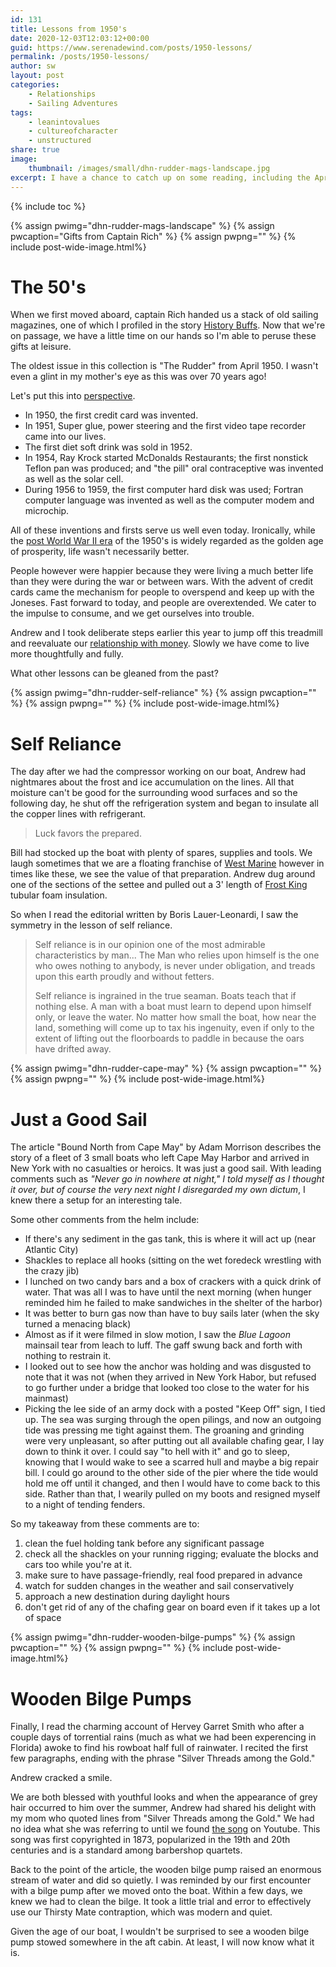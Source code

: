 ```yaml
---
id: 131
title: Lessons from 1950's
date: 2020-12-03T12:03:12+00:00
guid: https://www.serenadewind.com/posts/1950-lessons/
permalink: /posts/1950-lessons/
author: sw
layout: post
categories:
    - Relationships
    - Sailing Adventures
tags:
    - leanintovalues
    - cultureofcharacter
    - unstructured
share: true
image:
    thumbnail: /images/small/dhn-rudder-mags-landscape.jpg 
excerpt: I have a chance to catch up on some reading, including the April 1950 printing of The Rudder.
---
```

{% include toc %}

{% assign pwimg="dhn-rudder-mags-landscape" %}
{% assign pwcaption="Gifts from Captain Rich" %}
{% assign pwpng="" %}
{% include post-wide-image.html%}

# The 50's 

When we first moved aboard, captain Rich handed us a stack of old sailing magazines, one of which I profiled in the story [History Buffs](/posts/history-buffs/). Now that we're on passage, we have a little time on our hands so I'm able to peruse these gifts at leisure. 

The oldest issue in this collection is "The Rudder" from April 1950. I wasn't even a glint in my mother's eye as this was over 70 years ago! 

Let's put this into [perspective](https://www.stardem.com/top-inventions-of-the-s/article_b5b37c70-1975-56fb-9865-f5eb4d5acbef.html). 

 - In 1950, the first credit card was invented. 
 - In 1951, Super glue, power steering and the first video tape recorder came into our lives.
 - The first diet soft drink was sold in 1952.
 - In 1954, Ray Krock started McDonalds Restaurants; the first nonstick Teflon pan was produced; and "the pill" oral contraceptive was invented as well as the solar cell.
 - During 1956 to 1959, the first computer hard disk was used; Fortran computer language was invented as well as the computer modem and microchip.

All of these inventions and firsts serve us well even today. Ironically, while the [post World War II era](https://www.chicagotribune.com/news/ct-xpm-2006-04-09-0604090253-story.html) of the 1950's is widely regarded as the golden age of prosperity, life wasn't necessarily better. 

People however were happier because they were living a much better life than they were during the war or between wars. With the advent of credit cards came the mechanism for people to overspend and keep up with the Joneses. Fast forward to today, and people are overextended. We cater to the impulse to consume, and we get ourselves into trouble. 

Andrew and I took deliberate steps earlier this year to jump off this treadmill and reevaluate our [relationship with money](/posts/relationship-with-money/). Slowly we have come to live more thoughtfully and fully.

What other lessons can be gleaned from the past? 

{% assign pwimg="dhn-rudder-self-reliance" %}
{% assign pwcaption="" %}
{% assign pwpng="" %}
{% include post-wide-image.html%}

# Self Reliance

The day after we had the compressor working on our boat, Andrew had nightmares about the frost and ice accumulation on the lines. All that moisture can't be good for the surrounding wood surfaces and so the following day, he shut off the refrigeration system and began to insulate all the copper lines with refrigerant. 

> Luck favors the prepared.

Bill had stocked up the boat with plenty of spares, supplies and tools. We laugh sometimes that we are a floating franchise of [West Marine](https://www.westmarine.com/) however in times like these, we see the value of that preparation. Andrew dug around one of the sections of the settee and pulled out a 3' length of [Frost King](https://www.frostking.com/) tubular foam insulation. 

So when I read the editorial written by Boris Lauer-Leonardi, I saw the symmetry in the lesson of self reliance.

> Self reliance is in our opinion one of the most admirable characteristics by man... The Man who relies upon himself is the one who owes nothing to anybody, is never under obligation, and treads upon this earth proudly and without fetters.
> 
> Self reliance is ingrained in the true seaman. Boats teach that if nothing else. A man with a boat must learn to depend upon himself only, or leave the water. No matter how small the boat, how near the land, something will come up to tax his ingenuity, even if only to the extent of lifting out the floorboards to paddle in because the oars have drifted away. 

{% assign pwimg="dhn-rudder-cape-may" %}
{% assign pwcaption="" %}
{% assign pwpng="" %}
{% include post-wide-image.html%}

# Just a Good Sail

The article "Bound North from Cape May" by Adam Morrison describes the story of a fleet of 3 small boats who left Cape May Harbor and arrived in New York with no casualties or heroics. It was just a good sail. With leading comments such as *"Never go in nowhere at night," I told myself as I thought it over, but of course the very next night I disregarded my own dictum*, I knew there a setup for an interesting tale. 

Some other comments from the helm include:

 - If there's any sediment in the gas tank, this is where it will act up (near Atlantic City)
 - Shackles to replace all hooks (sitting on the wet foredeck wrestling with the crazy jib)
 - I lunched on two candy bars and a box of crackers with a quick drink of water. That was all I was to have until the next morning (when hunger reminded him he failed to make sandwiches in the shelter of the harbor) 
 - It was better to burn gas now than have to buy sails later (when the sky turned a menacing black)
 - Almost as if it were filmed in slow motion, I saw the *Blue Lagoon* mainsail tear from leach to luff. The gaff swung back and forth with nothing to restrain it. 
 - I looked out to see how the anchor was holding and was disgusted to note that it was not (when they arrived in New York Habor, but refused to go further under a bridge that looked too close to the water for his mainmast)
 - Picking the lee side of an army dock with a posted "Keep Off" sign, I tied up. The sea was surging through the open pilings, and now an outgoing tide was pressing me tight against them. The groaning and grinding were very unpleasant, so after putting out all available chafing gear, I lay down to think it over. I could say "to hell with it" and go to sleep, knowing that I would wake to see a scarred hull and maybe a big repair bill. I could go around to the other side of the pier where the tide would hold me off until it changed, and then I would have to come back to this side. Rather than that, I wearily pulled on my boots and resigned myself to a night of tending fenders.

So my takeaway from these comments are to:

 1. clean the fuel holding tank before any significant passage
 2. check all the shackles on your running rigging; evaluate the blocks and cars too while you're at it.
 3. make sure to have passage-friendly, real food prepared in advance
 4. watch for sudden changes in the weather and sail conservatively
 5. approach a new destination during daylight hours
 6. don't get rid of any of the chafing gear on board even if it takes up a lot of space

{% assign pwimg="dhn-rudder-wooden-bilge-pumps" %}
{% assign pwcaption="" %}
{% assign pwpng="" %}
{% include post-wide-image.html%}

# Wooden Bilge Pumps

Finally, I read the charming account of Hervey Garret Smith who after a couple days of torrential rains (much as what we had been experencing in Florida) awoke to find his rowboat half full of rainwater. I recited the first few paragraphs, ending with the phrase "Silver Threads among the Gold." 

Andrew cracked a smile. 

We are both blessed with youthful looks and when the appearance of grey hair occurred to him over the summer, Andrew had shared his delight with my mom who quoted lines from "Silver Threads among the Gold." We had no idea what she was referring to until we found [the song](https://en.wikipedia.org/wiki/Silver_Threads_Among_the_Gold) on Youtube. This song was first copyrighted in 1873, popularized in the 19th and 20th centuries and is a standard among barbershop quartets. 

Back to the point of the article, the wooden bilge pump raised an enormous stream of water and did so quietly. I was reminded by our first encounter with a bilge pump after we moved onto the boat. Within a few days, we knew we had to clean the bilge. It took a little trial and error to effectively use our Thirsty Mate contraption, which was modern and quiet. 

Given the age of our boat, I wouldn't be surprised to see a wooden bilge pump stowed somewhere in the aft cabin. At least, I will now know what it is.
